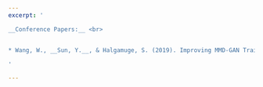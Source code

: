 ```yaml
---
excerpt: '

__Conference Papers:__ <br>


* Wang, W., __Sun, Y.__, & Halgamuge, S. (2019). Improving MMD-GAN Training with Repulsive Loss Function. To be presented at International Conference on Learning Representations (ICLR) 2019, New Orleans. [[PDF]](http://yuansuny.github.io/files/Cpaper_MMDGAN.pdf) [[BIB]](http://yuansuny.github.io/files/Cpaper_MMDGAN.txt) [[CODE]](https://github.com/richardwth/MMD-GAN) <br\>

'

---
```

